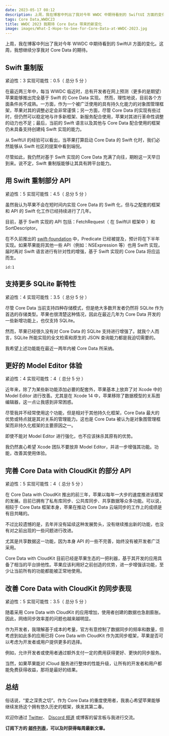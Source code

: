 ```yaml
---
date: 2023-05-17 08:12
description: 上周，我在博客中列出了我对今年 WWDC 中期待看到的 SwiftUI 方面的变化。这周，我想继续分享我对 Core Data 的期待。
tags: Core Data,WWDC23
title: WWDC 2023 我期待 Core Data 带来的新变化
image: images/What-I-Hope-to-See-for-Core-Data-at-WWDC-2023.jpg
---
```

上周，我在博客中列出了我对今年 WWDC 中期待看到的 SwiftUI 方面的变化。这周，我想继续分享我对 Core Data 的期待。

## Swift 重制版

紧迫性：3  实现可能性：0.5（ 总分 5 分 ）

在最近两三年中，每当 WWDC 临近时，总有开发者在网上预测（更多的是期望）苹果能够推出完全基于 Swift 的 Core Data 实现。 然而，理性地说，目前各个方面条件尚不成熟。一方面，作为一个被广泛使用的具有持久化能力的对象图管理框架，苹果对其的调整必定会非常谨慎；另一方面，尽管 Core Data 的实现有些过时，但仍然可以稳定地与许多新框架、新服务配合使用，苹果对其进行革命性调整的动力也不足；最后，当前的 Swift 语言以及其他与 Core Data 配合使用的框架仍未具备支持创建纯 Swift 实现的能力。

从 SwiftUI 的经验可以看出，当苹果打算启动 Core Data 的 Swift 化时，我们必然能够从 Swift 社区的提案中看到端倪。

尽管如此，我仍然对基于 Swift 实现的 Core Data 充满了向往，期盼这一天早日到来。说不定，Swift 重制版能够让其具有跨平台能力。

## 用 Swift 重制部分 API

紧迫性：5  实现可能性：4.5（ 总分 5 分 ）

虽然我认为苹果不会在短时间内实现 Core Data 的 Swift 化，但与之配套的框架和 API 的 Swift 化工作已经持续进行了几年。

目前，基于 Swift 实现的 API 包括：FetchRequest（ 在 SwiftUI 框架中 ）和 SortDescriptor。

在不久前推出的 [swift-foundation](https://github.com/apple/swift-foundation) 中，Predicate 已经被提及，预计将在下半年实现。如果苹果能将其他一些 API（例如：NSExpression 等）也用 Swift 实现，届时再对 Swift 语言进行有针对性的增强，基于 Swift 实现的 Core Data 将应运而生。

```responser
id:1
```

## 支持更多 SQLite 新特性

紧迫性：4  实现可能性：3.5（ 总分 5 分 ）

尽管 Core Data 当前支持四种存储模式，但是绝大多数开发者仍然将 SQLite 作为首选的存储类型。苹果也很清楚这种情况，因此在最近几年为 Core Data 开发的一些新增功能上，也仅支持 SQLite。

然而，苹果已经很久没有对 Core Data 的 SQLite 支持进行增强了。就我个人而言，SQLite 所能实现的全文检索和原生的 JSON 查询能力都是我迫切需要的。

我希望上述功能能在最近一两年内被 Core Data 所采纳。

## 更好的 Model Editor 体验

紧迫性：4  实现可能性：4（ 总分 5 分 ）

近年来，除了为某些新功能添加必要的配套外，苹果基本上放弃了对 Xcode 中的 Model Editor 进行改善。尤其是在 Xcode 14 中，苹果移除了数据模型的关系图编辑器，这一点让我感到非常困惑。

尽管我并不经常使用这个功能，但是相对于其他持久化框架，Core Data 最大的优势或特点就是其对关系的管理能力。这也是 Core Data 被认为是对象图管理框架而非持久化框架的主要原因之一。

即使不能对 Model Editor 进行强化，也不应该抹杀其原有的优势。

我仍然衷心希望 Xcode 团队不要放弃 Model Editor，并进一步增强其功能。功能，改善其使用体验。

## 完善 Core Data with CloudKit 的部分 API

紧迫性：5  实现可能性：4（ 总分 5 分 ）

在 Core Data with CloudKit 推出的前三年，苹果以每年一大步的速度推进该框架的发展。目前已拥有了私有库同步、公共库同步、共享数据等众多功能。可以说，相较于 Core Data 框架本身，苹果在推动 Core Data 云端同步的工作上的成绩是有目共睹的。

不过比较遗憾的是，去年并没有延续这种发展势头，没有继续推出新的功能，也没有对之前出现的一些问题进行改进。

尤其是共享数据这一功能，因为本身 API 的一些不完善，始终没有被开发者广泛采用。

Core Data with CloudKit 目前已经是苹果生态的一把利器，基于其开发的应用具备了相当的平台排他性。苹果应该利用好之前创造的优势，进一步增强该功能，至少让当前所有的功能都能被正常地使用。

## 改善 Core Data with CloudKit 的同步表现

紧迫性：5  实现可能性：3.5（ 总分 5 分 ）

随着采用 Core Data with CloudKit 的应用增加，使用者创建的数据也急剧膨胀。因此，网络同步效率差的问题也越来越明显。

作为开发者，我理解基于成本的考量，官方有意控制了数据同步的频率和数量，但考虑到如此多的应用已将 Core Data with CloudKit 作为其同步框架，苹果是否可以考虑为开发者或用户提供更多的选择。

例如，允许开发者或使用者通过额外支付一定的费用获得更好、更快的同步服务。

当然，如果苹果能对 iCloud 服务进行整体的性能升级，让所有的开发者和用户都能免费获得收益，那将是最好的结果。

## 总结

俗话说，“爱之深责之切”。作为 Core Data 的重度使用者，我衷心希望苹果能够继续发扬这个拥有悠久历史的框架，焕发其第二春。

欢迎你通过 [Twitter](https://twitter.com/fatbobman)、 [Discord 频道](https://discord.gg/ApqXmy5pQJ) 或博客的留言板与我进行交流。

**订阅下方的 [邮件列表](https://artisanal-knitter-2544.ck.page/d3591dd1e7)，可以及时获得每周最新文章。**
